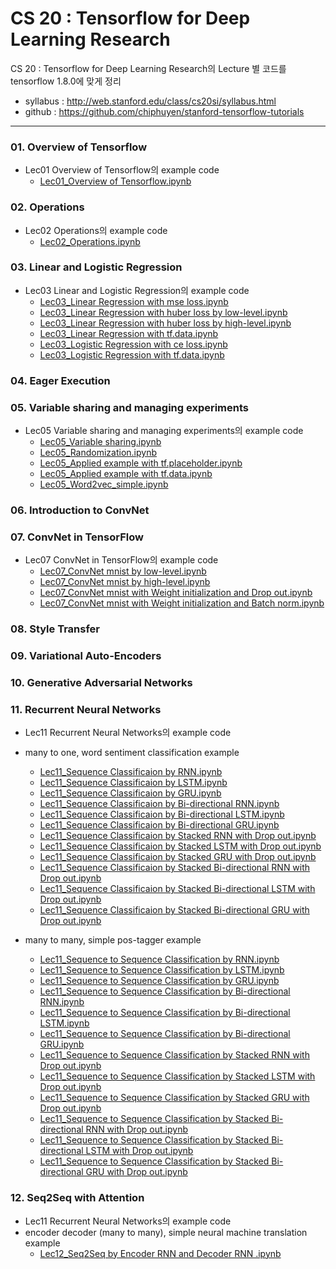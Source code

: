 # CS 20 : Tensorflow for Deep Learning Research
CS 20 : Tensorflow for Deep Learning Research의 Lecture 별 코드를 tensorflow 1.8.0에 맞게 정리
* syllabus : http://web.stanford.edu/class/cs20si/syllabus.html
* github : https://github.com/chiphuyen/stanford-tensorflow-tutorials 
- - -

### 01. Overview of Tensorflow
- Lec01 Overview of Tensorflow의 example code
	- [Lec01_Overview of Tensorflow.ipynb](https://github.com/aisolab/CS20/blob/master/Lec01_Overview%20of%20Tensorflow/Lec01_Overview%20of%20Tensorflow.ipynb)

### 02. Operations
- Lec02 Operations의 example code
	- [Lec02_Operations.ipynb](https://github.com/aisolab/CS20/blob/master/Lec02_Operations/Lec02_Operations.ipynb)

### 03. Linear and Logistic Regression
- Lec03 Linear and Logistic Regression의 example code
	- [Lec03_Linear Regression with mse loss.ipynb](https://github.com/aisolab/CS20/blob/master/Lec03_Linear%20and%20Logistic%20Regression/Lec03_Linear%20Regression%20with%20mse%20loss.ipynb)
	- [Lec03_Linear Regression with huber loss by low-level.ipynb](https://github.com/aisolab/CS20/blob/master/Lec03_Linear%20and%20Logistic%20Regression/Lec03_Linear%20Regression%20with%20huber%20loss%20by%20low-level.ipynb)
	- [Lec03_Linear Regression with huber loss by high-level.ipynb](https://github.com/aisolab/CS20/blob/master/Lec03_Linear%20and%20Logistic%20Regression/Lec03_Linear%20Regression%20with%20huber%20loss%20by%20high-level.ipynb)
	- [Lec03_Linear Regression with tf.data.ipynb](https://github.com/aisolab/CS20/blob/master/Lec03_Linear%20and%20Logistic%20Regression/Lec03_Linear%20Regression%20with%20tf.data.ipynb)
	- [Lec03_Logistic Regression with ce loss.ipynb](https://github.com/aisolab/CS20/blob/master/Lec03_Linear%20and%20Logistic%20Regression/Lec03_Logistic%20Regression%20with%20ce%20loss.ipynb)
	- [Lec03_Logistic Regression with tf.data.ipynb](https://github.com/aisolab/CS20/blob/master/Lec03_Linear%20and%20Logistic%20Regression/Lec03_Logistic%20Regression%20with%20tf.data.ipynb)

### 04. Eager Execution
### 05. Variable sharing and managing experiments
- Lec05 Variable sharing and managing experiments의 example code
	- [Lec05_Variable sharing.ipynb](https://github.com/aisolab/CS20/blob/master/Lec05_Variable%20sharing%20and%20managing%20experiments/Lec05_Variable%20sharing.ipynb)
	- [Lec05_Randomization.ipynb](https://github.com/aisolab/CS20/blob/master/Lec05_Variable%20sharing%20and%20managing%20experiments/Lec05_Randomization.ipynb)
	- [Lec05_Applied example with tf.placeholder.ipynb](https://github.com/aisolab/CS20/blob/master/Lec05_Variable%20sharing%20and%20managing%20experiments/Lec05_Applied%20example%20with%20tf.placeholder.ipynb)
	- [Lec05_Applied example with tf.data.ipynb](https://github.com/aisolab/CS20/blob/master/Lec05_Variable%20sharing%20and%20managing%20experiments/Lec05_Applied%20example%20with%20tf.data.ipynb)
	- [Lec05_Word2vec_simple.ipynb](https://github.com/aisolab/CS20/blob/master/Lec05_Variable%20sharing%20and%20managing%20experiments/Lec05_Word2vec_simple.ipynb)

### 06. Introduction to ConvNet
### 07. ConvNet in TensorFlow
- Lec07 ConvNet in TensorFlow의 example code
	- [Lec07_ConvNet mnist by low-level.ipynb](https://github.com/aisolab/CS20/blob/master/Lec07_ConvNet%20in%20Tensorflow/Lec07_ConvNet%20mnist%20by%20low-level.ipynb)
	- [Lec07_ConvNet mnist by high-level.ipynb](https://github.com/aisolab/CS20/blob/master/Lec07_ConvNet%20in%20Tensorflow/Lec07_ConvNet%20mnist%20by%20high-level.ipynb)
	- [Lec07_ConvNet mnist with Weight initialization and Drop out.ipynb](https://github.com/aisolab/CS20/blob/master/Lec07_ConvNet%20in%20Tensorflow/Lec07_ConvNet%20mnist%20with%20Weight%20initialization%20and%20Drop%20out.ipynb)
	- [Lec07_ConvNet mnist with Weight initialization and Batch norm.ipynb](https://github.com/aisolab/CS20/blob/master/Lec07_ConvNet%20in%20Tensorflow/Lec07_ConvNet%20mnist%20with%20Weight%20initialization%20and%20Batch%20norm.ipynb)

### 08. Style Transfer
### 09. Variational Auto-Encoders
### 10. Generative Adversarial Networks
### 11. Recurrent Neural Networks
- Lec11 Recurrent Neural Networks의 example code
- many to one, word sentiment classification example
	- [Lec11_Sequence Classificaion by RNN.ipynb](https://github.com/aisolab/CS20/blob/master/Lec11_Recurrent%20Neural%20Networks/Lec11_Sequence%20Classificaion%20by%20RNN.ipynb)
	- [Lec11_Sequence Classificaion by LSTM.ipynb](https://github.com/aisolab/CS20/blob/master/Lec11_Recurrent%20Neural%20Networks/Lec11_Sequence%20Classificaion%20by%20LSTM.ipynb)
	- [Lec11_Sequence Classificaion by GRU.ipynb](https://github.com/aisolab/CS20/blob/master/Lec11_Recurrent%20Neural%20Networks/Lec11_Sequence%20Classificaion%20by%20GRU.ipynb)
	- [Lec11_Sequence Classificaion by Bi-directional RNN.ipynb](https://github.com/aisolab/CS20/blob/master/Lec11_Recurrent%20Neural%20Networks/Lec11_Sequence%20Classificaion%20by%20Bi-directional%20RNN.ipynb)
	- [Lec11_Sequence Classificaion by Bi-directional LSTM.ipynb](https://github.com/aisolab/CS20/blob/master/Lec11_Recurrent%20Neural%20Networks/Lec11_Sequence%20Classificaion%20by%20Bi-directional%20LSTM.ipynb)
	- [Lec11_Sequence Classificaion by Bi-directional GRU.ipynb](https://github.com/aisolab/CS20/blob/master/Lec11_Recurrent%20Neural%20Networks/Lec11_Sequence%20Classificaion%20by%20Bi-directional%20GRU.ipynb)
	- [Lec11_Sequence Classificaion by Stacked RNN with Drop out.ipynb](https://github.com/aisolab/CS20/blob/master/Lec11_Recurrent%20Neural%20Networks/Lec11_Sequence%20Classificaion%20by%20Stacked%20RNN%20with%20Drop%20out.ipynb)
	- [Lec11_Sequence Classificaion by Stacked LSTM with Drop out.ipynb](https://github.com/aisolab/CS20/blob/master/Lec11_Recurrent%20Neural%20Networks/Lec11_Sequence%20Classificaion%20by%20Stacked%20LSTM%20with%20Drop%20out.ipynb)
	- [Lec11_Sequence Classificaion by Stacked GRU with Drop out.ipynb](https://github.com/aisolab/CS20/blob/master/Lec11_Recurrent%20Neural%20Networks/Lec11_Sequence%20Classificaion%20by%20Stacked%20GRU%20with%20Drop%20out.ipynb)
	- [Lec11_Sequence Classificaion by Stacked Bi-directional RNN with Drop out.ipynb](https://github.com/aisolab/CS20/blob/master/Lec11_Recurrent%20Neural%20Networks/Lec11_Sequence%20Classificaion%20by%20Stacked%20Bi-directional%20RNN%20with%20Drop%20out.ipynb)
	- [Lec11_Sequence Classificaion by Stacked Bi-directional LSTM with Drop out.ipynb](https://github.com/aisolab/CS20/blob/master/Lec11_Recurrent%20Neural%20Networks/Lec11_Sequence%20Classificaion%20by%20Stacked%20Bi-directional%20LSTM%20with%20Drop%20out.ipynb)
	- [Lec11_Sequence Classificaion by Stacked Bi-directional GRU with Drop out.ipynb](https://github.com/aisolab/CS20/blob/master/Lec11_Recurrent%20Neural%20Networks/Lec11_Sequence%20Classificaion%20by%20Stacked%20Bi-directional%20GRU%20with%20Drop%20out.ipynb)

- many to many, simple pos-tagger example
	- [Lec11_Sequence to Sequence Classification by RNN.ipynb](https://github.com/aisolab/CS20/blob/master/Lec11_Recurrent%20Neural%20Networks/Lec11_Sequence%20to%20Sequence%20Classification%20by%20RNN.ipynb)
	- [Lec11_Sequence to Sequence Classification by LSTM.ipynb](https://github.com/aisolab/CS20/blob/master/Lec11_Recurrent%20Neural%20Networks/Lec11_Sequence%20to%20Sequence%20Classification%20by%20LSTM.ipynb)
	- [Lec11_Sequence to Sequence Classification by GRU.ipynb](https://github.com/aisolab/CS20/blob/master/Lec11_Recurrent%20Neural%20Networks/Lec11_Sequence%20to%20Sequence%20Classification%20by%20GRU.ipynb)
	- [Lec11_Sequence to Sequence Classification by Bi-directional RNN.ipynb](https://github.com/aisolab/CS20/blob/master/Lec11_Recurrent%20Neural%20Networks/Lec11_Sequence%20to%20Sequence%20Classification%20by%20Bi-directional%20RNN.ipynb)
	- [Lec11_Sequence to Sequence Classification by Bi-directional LSTM.ipynb](https://github.com/aisolab/CS20/blob/master/Lec11_Recurrent%20Neural%20Networks/Lec11_Sequence%20to%20Sequence%20Classification%20by%20Bi-directional%20LSTM.ipynb)
	- [Lec11_Sequence to Sequence Classification by Bi-directional GRU.ipynb](https://github.com/aisolab/CS20/blob/master/Lec11_Recurrent%20Neural%20Networks/Lec11_Sequence%20to%20Sequence%20Classification%20by%20Bi-directional%20GRU.ipynb)
	- [Lec11_Sequence to Sequence Classification by Stacked RNN with Drop out.ipynb](https://github.com/aisolab/CS20/blob/master/Lec11_Recurrent%20Neural%20Networks/Lec11_Sequence%20to%20Sequence%20Classification%20by%20Stacked%20RNN%20with%20Drop%20out.ipynb)
	- [Lec11_Sequence to Sequence Classification by Stacked LSTM with Drop out.ipynb](https://github.com/aisolab/CS20/blob/master/Lec11_Recurrent%20Neural%20Networks/Lec11_Sequence%20to%20Sequence%20Classification%20by%20Stacked%20LSTM%20with%20Drop%20out.ipynb)
	- [Lec11_Sequence to Sequence Classification by Stacked GRU with Drop out.ipynb](https://github.com/aisolab/CS20/blob/master/Lec11_Recurrent%20Neural%20Networks/Lec11_Sequence%20to%20Sequence%20Classification%20by%20Stacked%20GRU%20with%20Drop%20out.ipynb)
	- [Lec11_Sequence to Sequence Classification by Stacked Bi-directional RNN with Drop out.ipynb](https://github.com/aisolab/CS20/blob/master/Lec11_Recurrent%20Neural%20Networks/Lec11_Sequence%20to%20Sequence%20Classification%20by%20Stacked%20Bi-directional%20RNN%20with%20Drop%20out.ipynb)
	- [Lec11_Sequence to Sequence Classification by Stacked Bi-directional LSTM with Drop out.ipynb](https://github.com/aisolab/CS20/blob/master/Lec11_Recurrent%20Neural%20Networks/Lec11_Sequence%20to%20Sequence%20Classification%20by%20Stacked%20Bi-directional%20LSTM%20with%20Drop%20out.ipynb)
	- [Lec11_Sequence to Sequence Classification by Stacked Bi-directional GRU with Drop out.ipynb](https://github.com/aisolab/CS20/blob/master/Lec11_Recurrent%20Neural%20Networks/Lec11_Sequence%20to%20Sequence%20Classification%20by%20Stacked%20Bi-directional%20GRU%20with%20Drop%20out.ipynb)

### 12. Seq2Seq with Attention
- Lec11 Recurrent Neural Networks의 example code
- encoder decoder (many to many), simple neural machine translation example
	- [Lec12_Seq2Seq by Encoder RNN and Decoder RNN .ipynb](https://github.com/aisolab/CS20/blob/master/Lec12_Seq2Seq%20with%20Attention/Lec12_Seq2Seq%20by%20Encoder%20RNN%20and%20Decoder%20RNN%20.ipynb)

